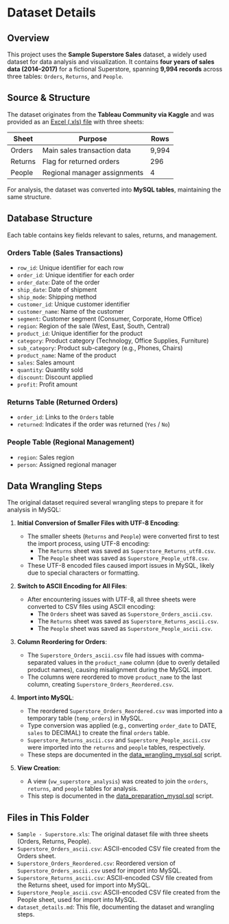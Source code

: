 # Dataset Details

## Overview
This project uses the **Sample Superstore Sales** dataset, a widely used dataset for data analysis and visualization. It contains **four years of sales data (2014–2017)** for a fictional Superstore, spanning **9,994 records** across three tables: `Orders`, `Returns`, and `People`.

## Source & Structure
The dataset originates from the **Tableau Community via Kaggle** and was provided as an [Excel (.xls) file](https://community.tableau.com/s/question/0D54T00000CWeX8SAL/sample-superstore-sales-excelxls) with three sheets:

| Sheet   | Purpose                      | Rows   |
|---------|------------------------------|--------|
| Orders  | Main sales transaction data  | 9,994  |
| Returns | Flag for returned orders     | 296    |
| People  | Regional manager assignments | 4      |

For analysis, the dataset was converted into **MySQL tables**, maintaining the same structure.

## Database Structure

Each table contains key fields relevant to sales, returns, and management.

### Orders Table (Sales Transactions)
- `row_id`: Unique identifier for each row  
- `order_id`: Unique identifier for each order  
- `order_date`: Date of the order  
- `ship_date`: Date of shipment  
- `ship_mode`: Shipping method  
- `customer_id`: Unique customer identifier  
- `customer_name`: Name of the customer  
- `segment`: Customer segment (Consumer, Corporate, Home Office)  
- `region`: Region of the sale (West, East, South, Central)  
- `product_id`: Unique identifier for the product  
- `category`: Product category (Technology, Office Supplies, Furniture)  
- `sub_category`: Product sub-category (e.g., Phones, Chairs)  
- `product_name`: Name of the product  
- `sales`: Sales amount  
- `quantity`: Quantity sold  
- `discount`: Discount applied  
- `profit`: Profit amount  

### Returns Table (Returned Orders)
- `order_id`: Links to the `Orders` table  
- `returned`: Indicates if the order was returned (`Yes` / `No`)  

### People Table (Regional Management)
- `region`: Sales region  
- `person`: Assigned regional manager  

## Data Wrangling Steps
The original dataset required several wrangling steps to prepare it for analysis in MySQL:

1. **Initial Conversion of Smaller Files with UTF-8 Encoding**:
   - The smaller sheets (`Returns` and `People`) were converted first to test the import process, using UTF-8 encoding:
     - The `Returns` sheet was saved as `Superstore_Returns_utf8.csv`.
     - The `People` sheet was saved as `Superstore_People_utf8.csv`.
   - These UTF-8 encoded files caused import issues in MySQL, likely due to special characters or formatting.

2. **Switch to ASCII Encoding for All Files**:
   - After encountering issues with UTF-8, all three sheets were converted to CSV files using ASCII encoding:
     - The `Orders` sheet was saved as `Superstore_Orders_ascii.csv`.
     - The `Returns` sheet was saved as `Superstore_Returns_ascii.csv`.
     - The `People` sheet was saved as `Superstore_People_ascii.csv`.

3. **Column Reordering for Orders**:
   - The `Superstore_Orders_ascii.csv` file had issues with comma-separated values in the `product_name` column (due to overly detailed product names), causing misalignment during the MySQL import.
   - The columns were reordered to move `product_name` to the last column, creating `Superstore_Orders_Reordered.csv`.

4. **Import into MySQL**:
   - The reordered `Superstore_Orders_Reordered.csv` was imported into a temporary table (`temp_orders`) in MySQL.
   - Type conversion was applied (e.g., converting `order_date` to DATE, `sales` to DECIMAL) to create the final `orders` table.
   - `Superstore_Returns_ascii.csv` and `Superstore_People_ascii.csv` were imported into the `returns` and `people` tables, respectively.
   - These steps are documented in the [data_wrangling_mysql.sql](../../sql_scripts/data_wrangling_mysql.sql) script.

5. **View Creation**:
   - A view (`vw_superstore_analysis`) was created to join the `orders`, `returns`, and `people` tables for analysis.
   - This step is documented in the [data_preparation_mysql.sql](../../sql_scripts/data_preparation_mysql.sql) script.

## Files in This Folder
- `Sample - Superstore.xls`: The original dataset file with three sheets (Orders, Returns, People).
- `Superstore_Orders_ascii.csv`: ASCII-encoded CSV file created from the Orders sheet.
- `Superstore_Orders_Reordered.csv`: Reordered version of `Superstore_Orders_ascii.csv` used for import into MySQL.
- `Superstore_Returns_ascii.csv`: ASCII-encoded CSV file created from the Returns sheet, used for import into MySQL.
- `Superstore_People_ascii.csv`: ASCII-encoded CSV file created from the People sheet, used for import into MySQL.
- `dataset_details.md`: This file, documenting the dataset and wrangling steps.
